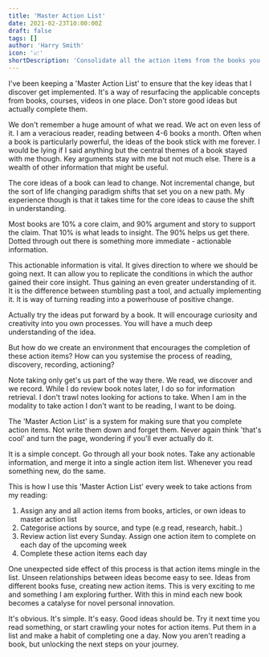 ```yaml
---
title: 'Master Action List'
date: 2021-02-23T10:00:00Z
draft: false
tags: []
author: 'Harry Smith'
icon: '📈'
shortDescription: 'Consolidate all the action items from the books you read and actually do them.'
---
```


I've been keeping a 'Master Action List' to ensure that the key ideas that I discover get implemented. It's a way of resurfacing the applicable concepts from books, courses, videos in one place. Don't store good ideas but actually complete them.

We don't remember a huge amount of what we read. We act on even less of it. I am a veracious reader, reading between 4-6 books a month. Often when a book is particularly powerful, the ideas of the book stick with me forever. I would be lying if I said anything but the central themes of a book stayed with me though. Key arguments stay with me but not much else. There is a wealth of other information that might be useful.

The core ideas of a book can lead to change. Not incremental change, but the sort of life changing paradigm shifts that set you on a new path. My experience though is that it takes time for the core ideas to cause the shift in understanding.

Most books are 10% a core claim, and 90% argument and story to support the claim. That 10% is what leads to insight. The 90% helps us get there. Dotted through out there is something more immediate - actionable information.

This actionable information is vital. It gives direction to where we should be going next. It can allow you to replicate the conditions in which the author gained their core insight. Thus gaining an even greater understanding of it. It is the difference between stumbling past a tool, and actually implementing it. It is way of turning reading into a powerhouse of positive change.

Actually try the ideas put forward by a book. It will encourage curiosity and creativity into you own processes. You will have a much deep understanding of the idea.

But how do we create an environment that encourages the completion of these action items? How can you systemise the process of reading, discovery, recording, actioning?

Note taking only get's us part of the way there. We read, we discover and we record. While I do review book notes later, I do so for information retrieval. I don't trawl notes looking for actions to take. When I am in the modality to take action I don't want to be reading, I want to be doing.

The 'Master Action List' is a system for making sure that you complete action items. Not write them down and forget them. Never again think 'that's cool' and turn the page, wondering if you'll ever actually do it.

It is a simple concept. Go through all your book notes. Take any actionable information, and merge it into a single action item list. Whenever you read something new, do the same.

This is how I use this 'Master Action List' every week to take actions from my reading:

1. Assign any and all action items from books, articles, or own ideas to master action list
2. Categorise actions by source, and type (e.g read, research, habit..)
3. Review action list every Sunday. Assign one action item to complete on each day of the upcoming week
4. Complete these action items each day

One unexpected side effect of this process is that action items mingle in the list. Unseen relationships between ideas become easy to see. Ideas from different books fuse, creating new action items. This is very exciting to me and something I am exploring further. With this in mind each new book becomes a catalyse for novel personal innovation.

It's obvious. It's simple. It's easy. Good ideas should be. Try it next time you read something, or start crawling your notes for action items. Put them in a list and make a habit of completing one a day. Now you aren't reading a book, but unlocking the next steps on your journey.
